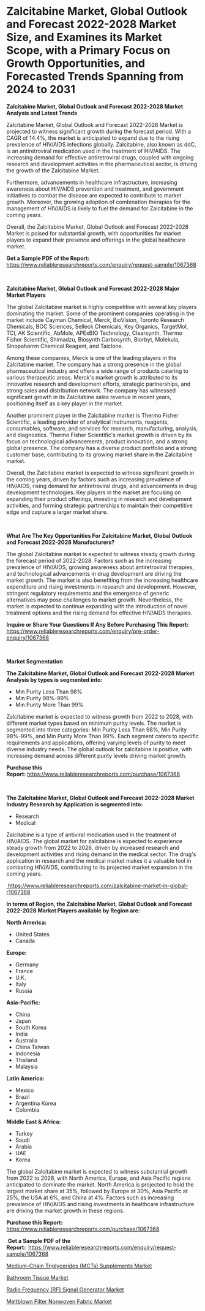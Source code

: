 <p><h1>Zalcitabine Market, Global Outlook and Forecast 2022-2028 Market Size, and Examines its Market Scope, with a Primary Focus on Growth Opportunities, and Forecasted Trends Spanning from 2024 to 2031</h1></p><p><strong>Zalcitabine Market, Global Outlook and Forecast 2022-2028 Market Analysis and Latest Trends</strong></p>
<p><p>Zalcitabine Market, Global Outlook and Forecast 2022-2028 Market is projected to witness significant growth during the forecast period. With a CAGR of 14.4%, the market is anticipated to expand due to the rising prevalence of HIV/AIDS infections globally. Zalcitabine, also known as ddC, is an antiretroviral medication used in the treatment of HIV/AIDS. The increasing demand for effective antiretroviral drugs, coupled with ongoing research and development activities in the pharmaceutical sector, is driving the growth of the Zalcitabine Market.</p><p>Furthermore, advancements in healthcare infrastructure, increasing awareness about HIV/AIDS prevention and treatment, and government initiatives to combat the disease are expected to contribute to market growth. Moreover, the growing adoption of combination therapies for the management of HIV/AIDS is likely to fuel the demand for Zalcitabine in the coming years.</p><p>Overall, the Zalcitabine Market, Global Outlook and Forecast 2022-2028 Market is poised for substantial growth, with opportunities for market players to expand their presence and offerings in the global healthcare market.</p></p>
<p><strong>Get a Sample PDF of the Report:&nbsp;</strong> <a href="https://www.reliableresearchreports.com/enquiry/request-sample/1067368">https://www.reliableresearchreports.com/enquiry/request-sample/1067368</a></p>
<p>&nbsp;</p>
<p><strong>Zalcitabine Market, Global Outlook and Forecast 2022-2028 Major Market Players</strong></p>
<p><p>The global Zalcitabine market is highly competitive with several key players dominating the market. Some of the prominent companies operating in the market include Cayman Chemical, Merck, BioVision, Toronto Research Chemicals, BOC Sciences, Selleck Chemicals, Key Organics, TargetMol, TCI, AK Scientific, AbMole, APExBIO Technology, Clearsynth, Thermo Fisher Scientific, Shimadzu, Biosynth Carbosynth, Biorbyt, Molekula, Sinopaharrm Chemical Reagent, and Taiclone.</p><p>Among these companies, Merck is one of the leading players in the Zalcitabine market. The company has a strong presence in the global pharmaceutical industry and offers a wide range of products catering to various therapeutic areas. Merck's market growth is attributed to its innovative research and development efforts, strategic partnerships, and strong sales and distribution network. The company has witnessed significant growth in its Zalcitabine sales revenue in recent years, positioning itself as a key player in the market.</p><p>Another prominent player in the Zalcitabine market is Thermo Fisher Scientific, a leading provider of analytical instruments, reagents, consumables, software, and services for research, manufacturing, analysis, and diagnostics. Thermo Fisher Scientific's market growth is driven by its focus on technological advancements, product innovation, and a strong global presence. The company has a diverse product portfolio and a strong customer base, contributing to its growing market share in the Zalcitabine market.</p><p>Overall, the Zalcitabine market is expected to witness significant growth in the coming years, driven by factors such as increasing prevalence of HIV/AIDS, rising demand for antiretroviral drugs, and advancements in drug development technologies. Key players in the market are focusing on expanding their product offerings, investing in research and development activities, and forming strategic partnerships to maintain their competitive edge and capture a larger market share.</p></p>
<p>&nbsp;</p>
<p><strong>What Are The Key Opportunities For Zalcitabine Market, Global Outlook and Forecast 2022-2028 Manufacturers?</strong></p>
<p><p>The global Zalcitabine market is expected to witness steady growth during the forecast period of 2022-2028. Factors such as the increasing prevalence of HIV/AIDS, growing awareness about antiretroviral therapies, and technological advancements in drug development are driving the market growth. The market is also benefiting from the increasing healthcare expenditure and rising investments in research and development. However, stringent regulatory requirements and the emergence of generic alternatives may pose challenges to market growth. Nevertheless, the market is expected to continue expanding with the introduction of novel treatment options and the rising demand for effective HIV/AIDS therapies.</p></p>
<p><strong>Inquire or Share Your Questions If Any Before Purchasing This Report:</strong> <a href="https://www.reliableresearchreports.com/enquiry/pre-order-enquiry/1067368">https://www.reliableresearchreports.com/enquiry/pre-order-enquiry/1067368</a></p>
<p>&nbsp;</p>
<p><strong>Market Segmentation</strong></p>
<p><strong>The Zalcitabine Market, Global Outlook and Forecast 2022-2028 Market Analysis by types is segmented into:</strong></p>
<p><ul><li>Min Purity Less Than 98%</li><li>Min Purity 98%-99%</li><li>Min Purity More Than 99%</li></ul></p>
<p><p>Zalcitabine market is expected to witness growth from 2022 to 2028, with different market types based on minimum purity levels. The market is segmented into three categories: Min Purity Less Than 98%, Min Purity 98%-99%, and Min Purity More Than 99%. Each segment caters to specific requirements and applications, offering varying levels of purity to meet diverse industry needs. The global outlook for zalcitabine is positive, with increasing demand across different purity levels driving market growth.</p></p>
<p><strong>Purchase this Report:&nbsp;</strong><a href="https://www.reliableresearchreports.com/purchase/1067368">https://www.reliableresearchreports.com/purchase/1067368</a></p>
<p>&nbsp;</p>
<p><strong>The Zalcitabine Market, Global Outlook and Forecast 2022-2028 Market Industry Research by Application is segmented into:</strong></p>
<p><ul><li>Research</li><li>Medical</li></ul></p>
<p><p>Zalcitabine is a type of antiviral medication used in the treatment of HIV/AIDS. The global market for zalcitabine is expected to experience steady growth from 2022 to 2028, driven by increased research and development activities and rising demand in the medical sector. The drug's application in research and the medical market makes it a valuable tool in combating HIV/AIDS, contributing to its projected market expansion in the coming years.</p></p>
<p><a href="https://www.reliableresearchreports.com/zalcitabine-market-in-global-r1067368">&nbsp;https://www.reliableresearchreports.com/zalcitabine-market-in-global-r1067368</a></p>
<p><strong>In terms of Region, the Zalcitabine Market, Global Outlook and Forecast 2022-2028 Market Players available by Region are:</strong></p>
<p>
    <p> <strong> North America: </strong>
        <ul>
            <li>United States</li>
            <li>Canada</li>
        </ul>
        </p> 
    <p> <strong> Europe: </strong>
        <ul>
            <li>Germany</li>
            <li>France</li>
            <li>U.K.</li>
            <li>Italy</li>
            <li>Russia</li>
        </ul>
        </p> 
    <p> <strong> Asia-Pacific: </strong>
        <ul>
            <li>China</li>
            <li>Japan</li>
            <li>South Korea</li>
            <li>India</li>
            <li>Australia</li>
            <li>China Taiwan</li>
            <li>Indonesia</li>
            <li>Thailand</li>
            <li>Malaysia</li>
        </ul>
        </p> 
    <p> <strong> Latin America: </strong>
        <ul>
            <li>Mexico</li>
            <li>Brazil</li>
            <li>Argentina Korea</li>
            <li>Colombia</li>
        </ul>
        </p> 
    <p> <strong> Middle East & Africa: </strong>
        <ul>
            <li>Turkey</li>
            <li>Saudi</li>
            <li>Arabia</li>
            <li>UAE</li>
            <li>Korea</li>
        </ul>
    </p>
    </p>
<p><p>The global Zalcitabine market is expected to witness substantial growth from 2022 to 2028, with North America, Europe, and Asia Pacific regions anticipated to dominate the market. North America is projected to hold the largest market share at 35%, followed by Europe at 30%, Asia Pacific at 25%, the USA at 6%, and China at 4%. Factors such as increasing prevalence of HIV/AIDS and rising investments in healthcare infrastructure are driving the market growth in these regions.</p></p>
<p><strong>Purchase this Report: </strong><a href="https://www.reliableresearchreports.com/purchase/1067368">https://www.reliableresearchreports.com/purchase/1067368</a></p>
<p>&nbsp;<strong>Get a Sample PDF of the Report:&nbsp;&nbsp;</strong><a href="https://www.reliableresearchreports.com/enquiry/request-sample/1067368">https://www.reliableresearchreports.com/enquiry/request-sample/1067368</a></p>
<p><strong></strong></p>
<p><p><a href="https://github.com/nicoletavirag/Market-Research-Report-List-4/blob/main/medium-chain-triglycerides-mcts-supplements-market.md">Medium-Chain Triglycerides (MCTs) Supplements Market</a></p><p><a href="https://www.linkedin.com/pulse/global-bathroom-tissue-market-size-trends-analysis-regional-qxnle">Bathroom Tissue Market</a></p><p><a href="https://www.linkedin.com/pulse/radio-frequency-rf-signal-generator-market-global-share-ranking-qzitf">Radio Frequency (RF) Signal Generator Market</a></p><p><a href="https://github.com/janetchuadff364/Market-Research-Report-List-1/blob/main/meltblown-filter-nonwoven-fabric-market.md">Meltblown Filter Nonwoven Fabric Market</a></p></p>